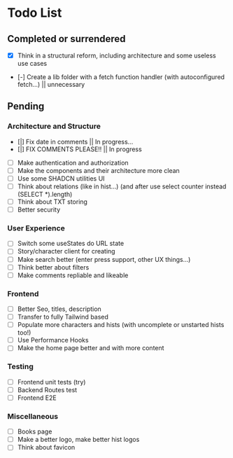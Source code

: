 # Todo List

## Completed or surrendered

- [x] Think in a structural reform, including architecture and some useless use cases
- [-] Create a lib folder with a fetch function handler (with autoconfigured fetch...) || unnecessary

## Pending

### Architecture and Structure

- [|] Fix date in comments || In progress...
- [|] FIX COMMENTS PLEASE!! || In progress 
- [ ] Make authentication and authorization
- [ ] Make the components and their architecture more clean
- [ ] Use some SHADCN utilities UI
- [ ] Think about relations (like in hist...) (and after use select counter instead (SELECT *).length)
- [ ] Think about TXT storing
- [ ] Better security

### User Experience
- [ ] Switch some useStates do URL state
- [ ] Story/character client for creating
- [ ] Make search better (enter press support, other UX things...)
- [ ] Think better about filters
- [ ] Make comments repliable and likeable

### Frontend
- [ ] Better Seo, titles, description
- [ ] Transfer to fully Tailwind based
- [ ] Populate more characters and hists (with uncomplete or unstarted hists too!)
- [ ] Use Performance Hooks
- [ ] Make the home page better and with more content

### Testing

- [ ] Frontend unit tests (try)
- [ ] Backend Routes test
- [ ] Frontend E2E

### Miscellaneous

- [ ] Books page
- [ ] Make a better logo, make better hist logos
- [ ] Think about favicon